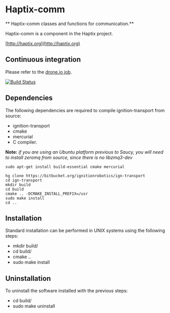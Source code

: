 # Haptix-comm

** Haptix-comm classes and functions for communication.**

Haptix-comm is a component in the Haptix project.

  [http://haptix.org](http://haptix.org)

## Continuous integration

Please refer to the [drone.io
job](https://drone.io/bitbucket.org/osrf/haptix_comm).

[![Build Status](https://drone.io/bitbucket.org/osrf/haptix_comm/status.png)](https://drone.io/bitbucket.org/osrf/haptix_comm/latest)


## Dependencies

The following dependencies are required to compile ignition-transport from
source:

 - ignition-transport
 - cmake
 - mercurial
 - C compiler.

**Note:** *if you are using an Ubuntu platform previous to Saucy, you will need to install zeromq from source, since there is no libzmq3-dev*

    sudo apt-get install build-essential cmake mercurial

    hg clone https://bitbucket.org/ignitionrobotics/ign-transport
    cd ign-transport
    mkdir build
    cd build
    cmake .. -DCMAKE_INSTALL_PREFIX=/usr
    sudo make install
    cd ..

## Installation

Standard installation can be performed in UNIX systems using the following
steps:

 - mkdir build/
 - cd build/
 - cmake ..
 - sudo make install

## Uninstallation

To uninstall the software installed with the previous steps:

 - cd build/
 - sudo make uninstall

